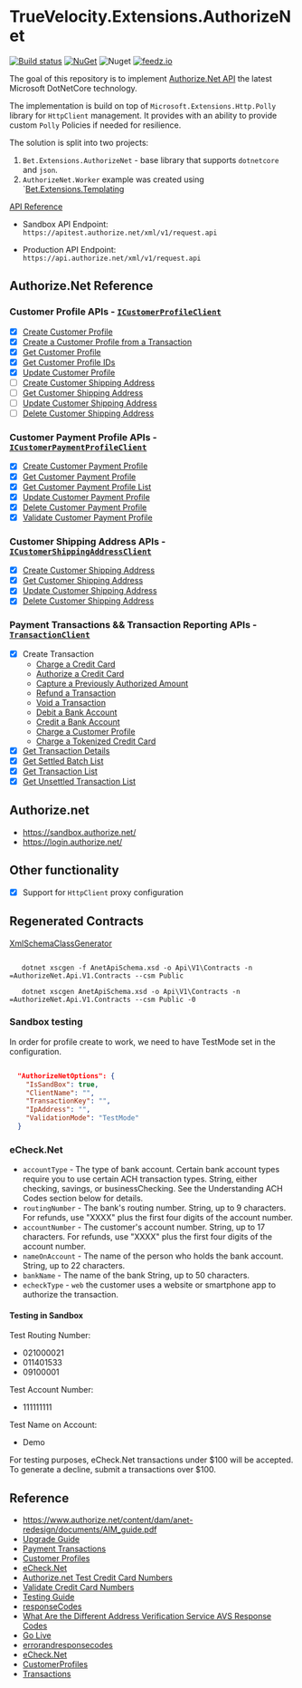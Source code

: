 # TrueVelocity.Extensions.AuthorizeNet

[![Build status](https://ci.appveyor.com/api/projects/status/62hg47fx8erd9rw4/branch/master?svg=true)](https://ci.appveyor.com/project/kdcllc/bet-extensions-authorizenet/branch/master)
[![NuGet](https://img.shields.io/nuget/v/Bet.Extensions.AuthorizeNet.svg)](https://www.nuget.org/packages?q=Bet.Extensions.AuthorizeNet)
![Nuget](https://img.shields.io/nuget/dt/Bet.Extensions.AuthorizeNet)
[![feedz.io](https://img.shields.io/badge/endpoint.svg?url=https://f.feedz.io/kdcllc/kdcllc/shield/Bet.Extensions.AuthorizeNet/latest)](https://f.feedz.io/kdcllc/kdcllc/packages/Bet.Extensions.AuthorizeNet/latest/download)

The goal of this repository is to implement [Authorize.Net API](https://developer.authorize.net/api/upgrade_guide.html#aim) the latest Microsoft DotNetCore technology.

The implementation is build on top of `Microsoft.Extensions.Http.Polly` library for `HttpClient` management. It provides with an ability to provide custom `Polly` Policies if needed for resilience.

The solution is split into two projects:

1. `Bet.Extensions.AuthorizeNet` - base library that supports `dotnetcore` and `json`.
2. `AuthorizeNet.Worker` example was created using `[Bet.Extensions.Templating](https://github.com/kdcllc/Bet.Extensions.Templating)

[API Reference](https://developer.authorize.net/api/reference/index.html#apireferenceheader)

- Sandbox API Endpoint: `https://apitest.authorize.net/xml/v1/request.api`

- Production API Endpoint: `https://api.authorize.net/xml/v1/request.api`

## Authorize.Net Reference


### Customer Profile APIs - [`ICustomerProfileClient`](src\Bet.Extensions.AuthorizeNet\Api\V1\Clients\ICustomerProfileClient.cs)

- [x] [Create Customer Profile](https://developer.authorize.net/api/reference/index.html#customer-profiles)
- [x] [Create a Customer Profile from a Transaction](https://developer.authorize.net/api/reference/index.html#customer-profiles-create-a-customer-profile-from-a-transaction)
- [x] [Get Customer Profile](https://developer.authorize.net/api/reference/index.html#customer-profiles-get-customer-profile)
- [x] [Get Customer Profile IDs](https://developer.authorize.net/api/reference/index.html#customer-profiles-get-customer-profile-ids)
- [x] [Update Customer Profile](https://developer.authorize.net/api/reference/index.html#customer-profiles-update-customer-profile)
- [ ] [Create Customer Shipping Address](https://developer.authorize.net/api/reference/index.html#customer-profiles-create-customer-shipping-address)
- [ ] [Get Customer Shipping Address](https://developer.authorize.net/api/reference/index.html#customer-profiles-get-customer-shipping-address)
- [ ] [Update Customer Shipping Address](https://developer.authorize.net/api/reference/index.html#customer-profiles-update-customer-shipping-address)
- [ ] [Delete Customer Shipping Address](https://developer.authorize.net/api/reference/index.html#customer-profiles-delete-customer-shipping-address)

### Customer Payment Profile APIs - [`ICustomerPaymentProfileClient`](src\Bet.Extensions.AuthorizeNet\Api\V1\Clients\ICustomerProfileClient.cs)

- [x] [Create Customer Payment Profile](https://developer.authorize.net/api/reference/index.html#customer-profiles-create-customer-payment-profile)
- [x] [Get Customer Payment Profile](https://developer.authorize.net/api/reference/index.html#customer-profiles-get-customer-payment-profile)
- [x] [Get Customer Payment Profile List](https://developer.authorize.net/api/reference/index.html#customer-profiles-get-customer-payment-profile-list)
- [x] [Update Customer Payment Profile](https://developer.authorize.net/api/reference/index.html#customer-profiles-update-customer-payment-profile)
- [x] [Delete Customer Payment Profile](https://developer.authorize.net/api/reference/index.html#customer-profiles-delete-customer-payment-profile)
- [x] [Validate Customer Payment Profile](https://developer.authorize.net/api/reference/index.html#customer-profiles-validate-customer-payment-profile)

### Customer Shipping Address APIs - [`ICustomerShippingAddressClient`](src\Bet.Extensions.AuthorizeNet\Api\V1\Clients\ICustomerShippingAddressClient.cs)

- [x] [Create Customer Shipping Address](https://developer.authorize.net/api/reference/index.html#customer-profiles-create-customer-shipping-address)
- [x] [Get Customer Shipping Address](https://developer.authorize.net/api/reference/index.html#customer-profiles-get-customer-shipping-address)
- [x] [Update Customer Shipping Address](https://developer.authorize.net/api/reference/index.html#customer-profiles-update-customer-shipping-address)
- [x] [Delete Customer Shipping Address](https://developer.authorize.net/api/reference/index.html#customer-profiles-delete-customer-shipping-address)

### Payment Transactions && Transaction Reporting APIs - [`TransactionClient`]()

- [x] Create Transaction
  * [Charge a Credit Card](https://developer.authorize.net/api/reference/index.html#payment-transactions-charge-a-credit-card)
  * [Authorize a Credit Card](https://developer.authorize.net/api/reference/index.html#payment-transactions-authorize-a-credit-card)
  * [Capture a Previously Authorized Amount](https://developer.authorize.net/api/reference/index.html#payment-transactions-capture-a-previously-authorized-amount)
  * [Refund a Transaction](https://developer.authorize.net/api/reference/index.html#payment-transactions-refund-a-transaction)
  * [Void a Transaction](https://developer.authorize.net/api/reference/index.html#payment-transactions-void-a-transaction)
  * [Debit a Bank Account](https://developer.authorize.net/api/reference/index.html#payment-transactions-debit-a-bank-account)
  * [Credit a Bank Account](https://developer.authorize.net/api/reference/index.html#payment-transactions-credit-a-bank-account)
  * [Charge a Customer Profile](https://developer.authorize.net/api/reference/index.html#payment-transactions-charge-a-customer-profile)
  * [Charge a Tokenized Credit Card](https://developer.authorize.net/api/reference/index.html#payment-transactions-charge-a-tokenized-credit-card)
- [x] [Get Transaction Details](https://developer.authorize.net/api/reference/index.html#transaction-reporting-get-transaction-details)
- [x] [Get Settled Batch List](https://developer.authorize.net/api/reference/index.html#transaction-reporting-get-settled-batch-list)
- [x] [Get Transaction List](https://developer.authorize.net/api/reference/index.html#transaction-reporting-get-transaction-list)
- [x] [Get Unsettled Transaction List](https://developer.authorize.net/api/reference/index.html#transaction-reporting-get-unsettled-transaction-list)

## Authorize.net

- https://sandbox.authorize.net/
- https://login.authorize.net/

## Other functionality

- [x] Support for `HttpClient` proxy configuration

## Regenerated Contracts

[XmlSchemaClassGenerator](https://github.com/mganss/XmlSchemaClassGenerator)

```dotnetcli

   dotnet xscgen -f AnetApiSchema.xsd -o Api\V1\Contracts -n =AuthorizeNet.Api.V1.Contracts --csm Public

   dotnet xscgen AnetApiSchema.xsd -o Api\V1\Contracts -n =AuthorizeNet.Api.V1.Contracts --csm Public -0

```

### Sandbox testing

In order for profile create to work, we need to have TestMode set in the configuration.

```json

  "AuthorizeNetOptions": {
    "IsSandBox": true,
    "ClientName": "",
    "TransactionKey": "",
    "IpAddress": "",
    "ValidationMode": "TestMode"
  }
```

### eCheck.Net

- `accountType` - The type of bank account. Certain bank account types require you to use certain ACH transaction types. String, either checking, savings, or businessChecking. See the Understanding ACH Codes section below for details.
- `routingNumber` - The bank's routing number. String, up to 9 characters. For refunds, use "XXXX" plus the first four digits of the account number.
- `accountNumber` - The customer's account number. String, up to 17 characters. For refunds, use "XXXX" plus the first four digits of the account number.
- `nameOnAccount` - The name of the person who holds the bank account. String, up to 22 characters.
- `bankName` - The name of the bank String, up to 50 characters.
- `echeckType` - `web` the customer uses a website or smartphone app to authorize the transaction.

#### Testing in Sandbox

Test Routing Number:

- 021000021
- 011401533
- 09100001

Test Account Number:

- 111111111

Test Name on Account:

- Demo

For testing purposes, eCheck.Net transactions under $100 will be accepted. To generate a decline, submit a transactions over $100.

## Reference

- https://www.authorize.net/content/dam/anet-redesign/documents/AIM_guide.pdf
- [Upgrade Guide](https://developer.authorize.net/api/upgrade_guide.html)
- [Payment Transactions](https://developer.authorize.net/api/reference/features/payment_transactions.html)
- [Customer Profiles](https://developer.authorize.net/api/reference/features/customer_profiles.html)
- [eCheck.Net](https://developer.authorize.net/api/reference/features/echeck.html)
- [Authorize.net Test Credit Card Numbers](https://www.leadcommerce.com/support-articles/authorize.net-test-credit-card-numbers.html)
- [Validate Credit Card Numbers](https://www.oreilly.com/library/view/regular-expressions-cookbook/9781449327453/ch04s20.html)
- [Testing Guide](https://developer.authorize.net/hello_world/testing_guide.html)
- [responseCodes](https://developer.authorize.net/api/reference/responseCodes.html)
- [What Are the Different Address Verification Service AVS Response Codes](https://support.authorize.net/s/article/What-Are-the-Different-Address-Verification-Service-AVS-Response-Codes)
- [Go Live](https://developer.authorize.net/hello_world/go-live.html)
- [errorandresponsecodes](https://developer.authorize.net/api/reference/features/errorandresponsecodes.html)
- [eCheck.Net](https://developer.authorize.net/api/reference/features/echeck.html)
- [CustomerProfiles](https://github.com/AuthorizeNet/sample-code-csharp/tree/master/CustomerProfiles)
- [Transactions](https://github.com/AuthorizeNet/sample-code-csharp/tree/master/PaymentTransactions)
